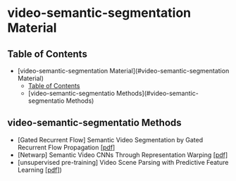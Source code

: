 #  video-semantic-segmentation Material

## Table of Contents

- [video-semantic-segmentation Material](#video-semantic-segmentation Material)
  - [Table of Contents](#table-of-contents)
  - [video-semantic-segmentatio Methods](#video-semantic-segmentatio Methods)


<a name="pm1"></a>
## video-semantic-segmentatio Methods

- [Gated Recurrent Flow] Semantic Video Segmentation by Gated Recurrent Flow Propagation [[pdf]](https://openaccess.thecvf.com/content_cvpr_2018/papers/Nilsson_Semantic_Video_Segmentation_CVPR_2018_paper.pdf)
- [Netwarp] Semantic Video CNNs Through Representation Warping [[pdf]](https://openaccess.thecvf.com/content_iccv_2017/html/Gadde_Semantic_Video_CNNs_ICCV_2017_paper.html)
- [unsupervised pre-training] Video Scene Parsing with Predictive Feature Learning [[pdf]](https://openaccess.thecvf.com/content_ICCV_2017/papers/Jin_Video_Scene_Parsing_ICCV_2017_paper.pdf))
